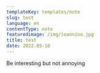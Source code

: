 ```yaml
---
templateKey: templates/note
slug: test
language: en
contentType: note
featuredimage: /img/ioannina.jpg
title: test
date: 2022-05-10
---
```

Be interesting but not annoying
